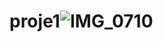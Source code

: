 # proje1![IMG_0710](https://user-images.githubusercontent.com/96688085/147410618-c5e4f711-2845-4b2e-a6ef-9b434ad647c8.jpg)
